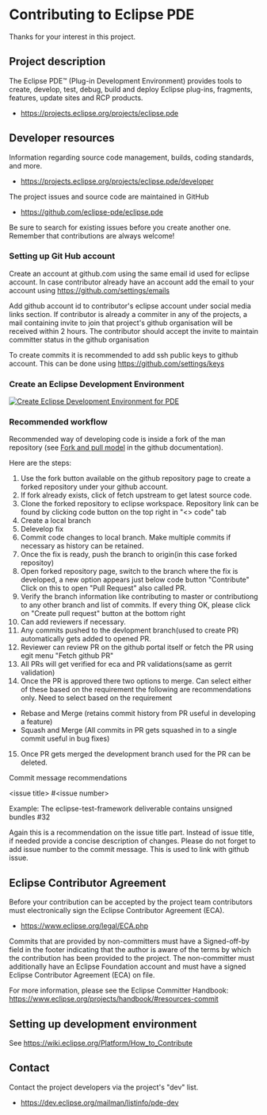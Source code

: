 # Contributing to Eclipse PDE

Thanks for your interest in this project.

## Project description

The Eclipse PDE™ (Plug-in Development Environment) provides tools to create, develop, test, debug, build and deploy 
Eclipse plug-ins, fragments, features, update sites and RCP products.

* https://projects.eclipse.org/projects/eclipse.pde

## Developer resources

Information regarding source code management, builds, coding standards, and
more.

* https://projects.eclipse.org/projects/eclipse.pde/developer

The project issues and source code are maintained in GitHub
* https://github.com/eclipse-pde/eclipse.pde

Be sure to search for existing issues before you create another one. Remember that
contributions are always welcome!

### Setting up Git Hub account

Create an account at github.com using the same email id used for eclipse account. 
In case contributor already have an account add the email to your account using https://github.com/settings/emails

Add github account id to contributor's eclipse account under social media links section. 
If contributor is already a commiter in any of the projects, a mail containing invite to join 
that project's github organisation will be received within 2 hours. The contributor should accept the invite 
to maintain committer status in the github organisation

To create commits it is recommended to add ssh public keys to github account. This can be done using https://github.com/settings/keys

### Create an Eclipse Development Environment

[![Create Eclipse Development Environment for PDE](https://download.eclipse.org/oomph/www/setups/svg/PDE.svg)](https://www.eclipse.org/setups/installer/?url=https://raw.githubusercontent.com/eclipse-pde/eclipse.pde.ui/master/releng/org.eclipse.pde.setup/PDEConfiguration.setup&show=true "Click to open Eclipse-Installer Auto Launch or drag onto your running installer's title area")

### Recommended workflow

Recommended way of developing code is inside a fork of the man repository (see [Fork and pull model](https://docs.github.com/en/pull-requests/collaborating-with-pull-requests/getting-started/about-collaborative-development-models#fork-and-pull-model) in the github documentation).

Here are the steps:

1. Use the fork button available on the github repository page to create a forked repository under your github account.
2. If fork already exists, click of fetch upstream to get latest source code.
3. Clone the forked repository to eclipse workspace. Repository link can be found by clicking code button on the top right in "<> code" tab
4. Create a local branch
5. Delevelop fix
6. Commit code changes to local branch. Make multiple commits if necessary as history can be retained.
7. Once the fix is ready, push the branch to origin(in this case forked repositoy)
8. Open forked repository page, switch to the branch where the fix is developed, a new option appears just below code button "Contribute" Click on this to open "Pull Request" also called PR.
9. Verify the branch information like contributing to master or contributiong to any other branch and list of commits. If every thing OK, please click on "Create pull request" button at the bottom right
10. Can add reviewers if necessary. 
11. Any commits pushed to the devlopment branch(used to create PR) automatically gets added to opened PR.
12. Reviewer can review PR on the github portal itself or fetch the PR using egit menu "Fetch github PR"
13. All PRs will get verified for eca and PR validations(same as gerrit validation)
14. Once the PR is approved there two options to merge. Can select either of these based on the requirement the following are recommendations only. Need to select based on the requirement
  * Rebase and Merge (retains commit history from PR useful in developing a feature)
  * Squash and Merge (All commits in PR gets squashed in to a single commit useful in bug fixes)
15. Once PR gets merged the development branch used for the PR can be deleted. 

Commit message recommendations

  \<issue title\> \#\<issue number\>
  
  Example: The eclipse-test-framework deliverable contains unsigned bundles \#32
  
  Again this is a recommendation on the issue title part. Instead of issue title, if needed provide a concise description of changes. 
  Please do not forget to add issue number to the commit message. This is used to link with github issue.
  

## Eclipse Contributor Agreement

Before your contribution can be accepted by the project team contributors must
electronically sign the Eclipse Contributor Agreement (ECA).

* https://www.eclipse.org/legal/ECA.php

Commits that are provided by non-committers must have a Signed-off-by field in
the footer indicating that the author is aware of the terms by which the
contribution has been provided to the project. The non-committer must
additionally have an Eclipse Foundation account and must have a signed Eclipse
Contributor Agreement (ECA) on file.

For more information, please see the Eclipse Committer Handbook:
https://www.eclipse.org/projects/handbook/#resources-commit

## Setting up development environment

See https://wiki.eclipse.org/Platform/How_to_Contribute

## Contact

Contact the project developers via the project's "dev" list.

* https://dev.eclipse.org/mailman/listinfo/pde-dev

